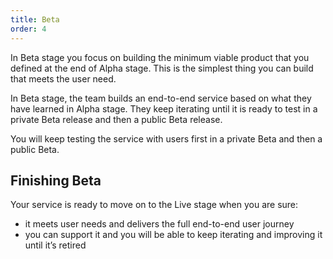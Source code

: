 ```yaml
---
title: Beta
order: 4
---
```


In Beta stage you focus on building the minimum viable product that you defined at the end of Alpha stage. This is the simplest thing you can build that meets the user need.

In Beta stage, the team builds an end-to-end service based on what they have learned in Alpha stage. They keep iterating until it is ready to test in a private Beta release and then a public Beta release.

You will keep testing the service with users first in a private Beta and then a public Beta.

## Finishing Beta
Your service is ready to move on to the Live stage when you are sure:
- it meets user needs and delivers the full end-to-end user journey
- you can support it and you will be able to keep iterating and improving it until it’s retired
